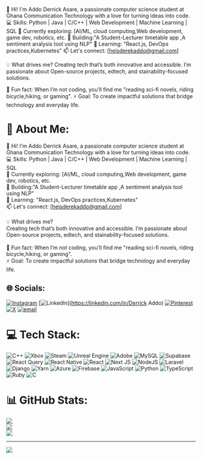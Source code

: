 👋 Hi! I'm Addo Derrick Asare, a passionate computer science student at Ghana Communication Technology with a love for turning ideas into code.
💻 Skills: Python | Java | C/C++ | Web Development | Machine Learning | SQL
🔭 Currently exploring: [AI/ML, cloud computing,Web development, game dev, robotics, etc.
🚀 Building:"A Student-Lecturer timetable app ,A sentiment analysis tool using NLP"
🌱 Learning: "React.js, DevOps practices,Kubernetes"
📫 Let's connect: [heisderekaddo@gmail.com]

💡 What drives me?
Creating tech that’s both innovative and accessible. I’m passionate about Open-source projects, edtech, and stainability-focused solutions.

🌟 Fun fact: When I’m not coding, you’ll find me "reading sci-fi novels, riding bicycle,hiking, or gaming".
⚡ Goal: To create impactful solutions that bridge technology and everyday life.
# 💫 About Me:
👋 Hi! I'm Addo Derrick Asare, a passionate computer science student at Ghana Communication Technology with a love for turning ideas into code.<br>💻 Skills: Python | Java | C/C++ | Web Development | Machine Learning | SQL<br>🔭 Currently exploring: [AI/ML, cloud computing,Web development, game dev, robotics, etc.<br>🚀 Building:"A Student-Lecturer timetable app ,A sentiment analysis tool using NLP"<br>🌱 Learning: "React.js, DevOps practices,Kubernetes"<br>📫 Let's connect: [heisderekaddo@gmail.com]<br><br>💡 What drives me?<br>Creating tech that’s both innovative and accessible. I’m passionate about Open-source projects, edtech, and stainability-focused solutions.<br><br>🌟 Fun fact: When I’m not coding, you’ll find me "reading sci-fi novels, riding bicycle,hiking, or gaming".<br>⚡ Goal: To create impactful solutions that bridge technology and everyday life.<br>


## 🌐 Socials:
[![Instagram](https://img.shields.io/badge/Instagram-%23E4405F.svg?logo=Instagram&logoColor=white)](https://instagram.com/he.isderek) [![LinkedIn](https://img.shields.io/badge/LinkedIn-%230077B5.svg?logo=linkedin&logoColor=white)](https://linkedin.com/in/Derrick Addo) [![Pinterest](https://img.shields.io/badge/Pinterest-%23E60023.svg?logo=Pinterest&logoColor=white)](https://pinterest.com/Arcyheidi) [![X](https://img.shields.io/badge/X-black.svg?logo=X&logoColor=white)](https://x.com/@heiswinxgate) [![email](https://img.shields.io/badge/Email-D14836?logo=gmail&logoColor=white)](mailto:heisderekaddo@gmail.com) 

# 💻 Tech Stack:
![C++](https://img.shields.io/badge/c++-%2300599C.svg?style=for-the-badge&logo=c%2B%2B&logoColor=white) ![Xbox](https://img.shields.io/badge/xbox-%23107C10.svg?style=for-the-badge&logo=xbox&logoColor=white) ![Steam](https://img.shields.io/badge/steam-%23000000.svg?style=for-the-badge&logo=steam&logoColor=white) ![Unreal Engine](https://img.shields.io/badge/unrealengine-%23313131.svg?style=for-the-badge&logo=unrealengine&logoColor=white) ![Adobe](https://img.shields.io/badge/adobe-%23FF0000.svg?style=for-the-badge&logo=adobe&logoColor=white) ![MySQL](https://img.shields.io/badge/mysql-4479A1.svg?style=for-the-badge&logo=mysql&logoColor=white) ![Supabase](https://img.shields.io/badge/Supabase-3ECF8E?style=for-the-badge&logo=supabase&logoColor=white) ![React Query](https://img.shields.io/badge/-React%20Query-FF4154?style=for-the-badge&logo=react%20query&logoColor=white) ![React Native](https://img.shields.io/badge/react_native-%2320232a.svg?style=for-the-badge&logo=react&logoColor=%2361DAFB) ![React](https://img.shields.io/badge/react-%2320232a.svg?style=for-the-badge&logo=react&logoColor=%2361DAFB) ![Next JS](https://img.shields.io/badge/Next-black?style=for-the-badge&logo=next.js&logoColor=white) ![NodeJS](https://img.shields.io/badge/node.js-6DA55F?style=for-the-badge&logo=node.js&logoColor=white) ![Laravel](https://img.shields.io/badge/laravel-%23FF2D20.svg?style=for-the-badge&logo=laravel&logoColor=white) ![Django](https://img.shields.io/badge/django-%23092E20.svg?style=for-the-badge&logo=django&logoColor=white) ![Yarn](https://img.shields.io/badge/yarn-%232C8EBB.svg?style=for-the-badge&logo=yarn&logoColor=white) ![Azure](https://img.shields.io/badge/azure-%230072C6.svg?style=for-the-badge&logo=microsoftazure&logoColor=white) ![Firebase](https://img.shields.io/badge/firebase-%23039BE5.svg?style=for-the-badge&logo=firebase) ![JavaScript](https://img.shields.io/badge/javascript-%23323330.svg?style=for-the-badge&logo=javascript&logoColor=%23F7DF1E) ![Python](https://img.shields.io/badge/python-3670A0?style=for-the-badge&logo=python&logoColor=ffdd54) ![TypeScript](https://img.shields.io/badge/typescript-%23007ACC.svg?style=for-the-badge&logo=typescript&logoColor=white) ![Ruby](https://img.shields.io/badge/ruby-%23CC342D.svg?style=for-the-badge&logo=ruby&logoColor=white) ![C](https://img.shields.io/badge/c-%2300599C.svg?style=for-the-badge&logo=c&logoColor=white)
# 📊 GitHub Stats:
![](https://github-readme-stats.vercel.app/api?username=arcyheidi&theme=dark&hide_border=false&include_all_commits=true&count_private=true)<br/>
![](https://nirzak-streak-stats.vercel.app/?user=arcyheidi&theme=dark&hide_border=false)<br/>
![](https://github-readme-stats.vercel.app/api/top-langs/?username=arcyheidi&theme=dark&hide_border=false&include_all_commits=true&count_private=true&layout=compact)

---
[![](https://visitcount.itsvg.in/api?id=arcyheidi&icon=0&color=0)](https://visitcount.itsvg.in)

<!-- Proudly created with GPRM ( https://gprm.itsvg.in ) -->

